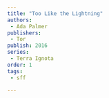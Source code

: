 ```yaml
---
title: "Too Like the Lightning"
authors: 
 - Ada Palmer
publishers:
 - Tor
publish: 2016
series: 
 - Terra Ignota
order: 1
tags:
 - sff

---
```

